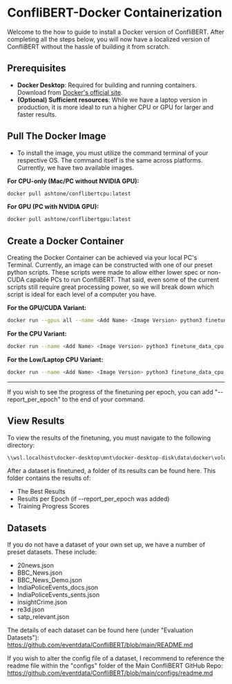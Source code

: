 # ConfliBERT-Docker Containerization

Welcome to the how to guide to install a Docker version of ConfliBERT. After completing all the steps below, you will now have a localized version of ConfliBERT without the hassle of building it from scratch. 

## Prerequisites
- **Docker Desktop**: Required for building and running containers. Download from [Docker's official site](https://www.docker.com/products/docker-desktop/).
- **(Optional) Sufficient resources**: While we have a laptop version in production, it is more ideal to run a higher CPU or GPU for larger and faster results.

## Pull The Docker Image
- To install the image, you must utilize the command terminal of your respective OS. The command itself is the same across platforms. Currently, we have two available images.
  
**For CPU-only (Mac/PC without NVIDIA GPU):**
```bash
docker pull ashtone/conflibertcpu:latest
```

**For GPU (PC with NVIDIA GPU):**
```bash
docker pull ashtone/conflibertgpu:latest
```

## Create a Docker Container

Creating the Docker Container can be achieved via your local PC's Terminal. Currently, an image can be constructed with one of our preset python scripts. These scripts were made to allow either lower spec or non-CUDA capable PCs to run ConfliBERT. That said, even some of the current scripts still require great processing power, so we will break down which script is ideal for each level of a computer you have.

**For the GPU/CUDA Variant:**
```bash
docker run --gpus all --name <Add Name> <Image Version> python3 finetune_data.py --dataset <Add Desired Dataset>
```

**For the CPU Variant:**
```bash
docker run --name <Add Name> <Image Version> python3 finetune_data_cpu.py --dataset <Add Desired Dataset>
```

**For the Low/Laptop CPU Variant:**
```bash
docker run --name <Add Name> <Image Version> python3 finetune_data_cpu_low.py --dataset <Add Desired Dataset>
```
---

If you wish to see the progress of the finetuning per epoch, you can add "--report_per_epoch" to the end of your command.

## View Results

To view the results of the finetuning, you must navigate to the following directory:
```bash
\\wsl.localhost\docker-desktop\mnt\docker-desktop-disk\data\docker\volumes\outputs\_data
```
After a dataset is finetuned, a folder of its results can be found here. This folder contains the results of:
- The Best Results
- Results per Epoch (if --report_per_epoch was added)
- Training Progress Scores

## Datasets

If you do not have a dataset of your own set up, we have a number of preset datasets. These include:
- 20news.json
- BBC_News.json
- BBC_News_Demo.json
- IndiaPoliceEvents_docs.json
- IndiaPoliceEvents_sents.json
- insightCrime.json
- re3d.json
- satp_relevant.json

The details of each dataset can be found here (under "Evaluation Datasets"): https://github.com/eventdata/ConfliBERT/blob/main/README.md

If you wish to alter the config file of a dataset, I recommend to reference the readme file within the "configs" folder of the Main ConfliBERT GitHub Repo: https://github.com/eventdata/ConfliBERT/blob/main/configs/readme.md
